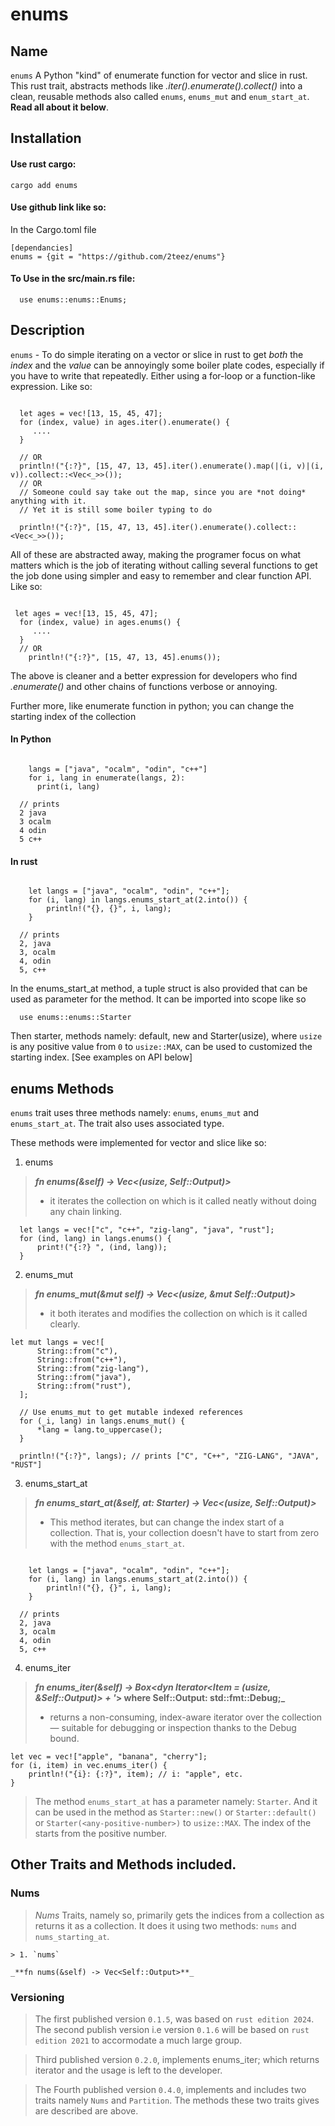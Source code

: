 # enums

## Name
`enums` A Python "kind" of enumerate function for vector and slice in rust. This rust trait, abstracts methods like _.iter().enumerate().collect()_ into a clean, reusable methods also called `enums`, `enums_mut` and `enum_start_at`. __Read all about it below__.

## Installation
#### Use rust cargo:
    cargo add enums

#### Use github link like so:
In the Cargo.toml file

    [dependancies]
    enums = {git = "https://github.com/2teez/enums"}

#### To Use in the src/main.rs file:
```
  use enums::enums::Enums;
```

## Description

`enums` - To do simple iterating on a vector or slice in rust to get *both* the _*index*_ and the _*value*_
can be annoyingly some boiler plate codes, especially if you have to write that repeatedly. Either using a for-loop or a function-like expression.
Like so:

```

  let ages = vec![13, 15, 45, 47];
  for (index, value) in ages.iter().enumerate() {
     ....
  }

  // OR
  println!("{:?}", [15, 47, 13, 45].iter().enumerate().map(|(i, v)|(i, v)).collect::<Vec<_>>());
  // OR
  // Someone could say take out the map, since you are *not doing* anything with it.
  // Yet it is still some boiler typing to do

  println!("{:?}", [15, 47, 13, 45].iter().enumerate().collect::<Vec<_>>());

```

All of these are abstracted away, making the programer focus on what matters which is the job of iterating without calling several functions to get the job done using simpler and easy to remember and clear function API.
Like so:

```

 let ages = vec![13, 15, 45, 47];
  for (index, value) in ages.enums() {
     ....
  }
  // OR
    println!("{:?}", [15, 47, 13, 45].enums());

```
The above is cleaner and a better expression for developers who find _.enumerate()_ and other chains of functions verbose or annoying.

Further more, like enumerate function in python; you can change the starting index of the collection
#### In Python
```

    langs = ["java", "ocalm", "odin", "c++"]
    for i, lang in enumerate(langs, 2):
      print(i, lang)

  // prints
  2 java
  3 ocalm
  4 odin
  5 c++

```

#### In rust
```

    let langs = ["java", "ocalm", "odin", "c++"];
    for (i, lang) in langs.enums_start_at(2.into()) {
        println!("{}, {}", i, lang);
    }

  // prints
  2, java
  3, ocalm
  4, odin
  5, c++
```

In the enums_start_at method, a tuple struct is also provided that can be used as parameter for the method. It can be imported into scope like so
```
  use enums::enums::Starter
```
Then starter, methods namely: default, new and Starter(usize), where `usize` is any positive value from `0` to `usize::MAX`, can be used to customized the starting index. [See examples on API below]

## enums Methods

`enums` trait uses three methods namely: `enums`, `enums_mut` and `enums_start_at`. The trait also uses associated type.

These methods were implemented for vector and slice like so:

1.  enums

  > **_fn enums(&self) -> Vec<(usize, Self::Output)>_**
  >
  > - it iterates the collection on which is it called neatly without doing any chain linking.

  ```
    let langs = vec!["c", "c++", "zig-lang", "java", "rust"];
    for (ind, lang) in langs.enums() {
        print!("{:?} ", (ind, lang));
    }
  ```

2.  enums_mut

  > **_fn enums_mut(&mut self) -> Vec<(usize, &mut Self::Output)>_**
  >
  > - it both iterates and modifies the collection on which is it called clearly.

  ```
let mut langs = vec![
        String::from("c"),
        String::from("c++"),
        String::from("zig-lang"),
        String::from("java"),
        String::from("rust"),
    ];

    // Use enums_mut to get mutable indexed references
    for (_i, lang) in langs.enums_mut() {
        *lang = lang.to_uppercase();
    }

    println!("{:?}", langs); // prints ["C", "C++", "ZIG-LANG", "JAVA", "RUST"]

  ```

  3. enums_start_at

  > **_fn enums_start_at(&self, at: Starter) -> Vec<(usize, Self::Output)>_**
  >
  > - This method iterates, but can change the index start of a collection. That is, your
      collection doesn't have to start from zero with the method `enums_start_at`.

```

    let langs = ["java", "ocalm", "odin", "c++"];
    for (i, lang) in langs.enums_start_at(2.into()) {
        println!("{}, {}", i, lang);
    }

  // prints
  2, java
  3, ocalm
  4, odin
  5, c++

```

4.  enums_iter

> **_fn enums_iter(&self) -> Box<dyn Iterator<Item = (usize, &Self::Output)> + '_>
    where
        Self::Output: std::fmt::Debug;_**
>
> - returns a non-consuming, index-aware iterator over the collection — suitable for debugging or inspection thanks to the Debug bound.

```
let vec = vec!["apple", "banana", "cherry"];
for (i, item) in vec.enums_iter() {
    println!("{i}: {:?}", item); // i: "apple", etc.
}
```

> The method `enums_start_at` has a parameter namely: `Starter`. And it can be used in the method as `Starter::new()` or `Starter::default()` or `Starter(<any-positive-number>)` to `usize::MAX`. The index of the starts from the positive number.

## Other Traits and Methods included.

### Nums

> _Nums_ Traits, namely so, primarily gets the indices from a collection as returns it as a collection. It does it using two methods: `nums` and `nums_starting_at`.

    > 1. `nums`

    _**fn nums(&self) -> Vec<Self::Output>**_


### Versioning
> The first published version `0.1.5`, was based on `rust edition 2024`. The second publish version i.e version `0.1.6` will be based on `rust edition 2021` to accormodate a much large group.

> Third published version `0.2.0`, implements enums_iter; which returns iterator and the usage is left to the developer.

> The Fourth published version `0.4.0`, implements and includes two traits namely `Nums` and `Partition`. The methods these two traits gives are described are above.
